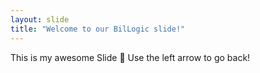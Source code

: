 ```yaml
---
layout: slide
title: "Welcome to our BilLogic slide!"
---
```


This is my awesome Slide :tada:
Use the left arrow to go back!
